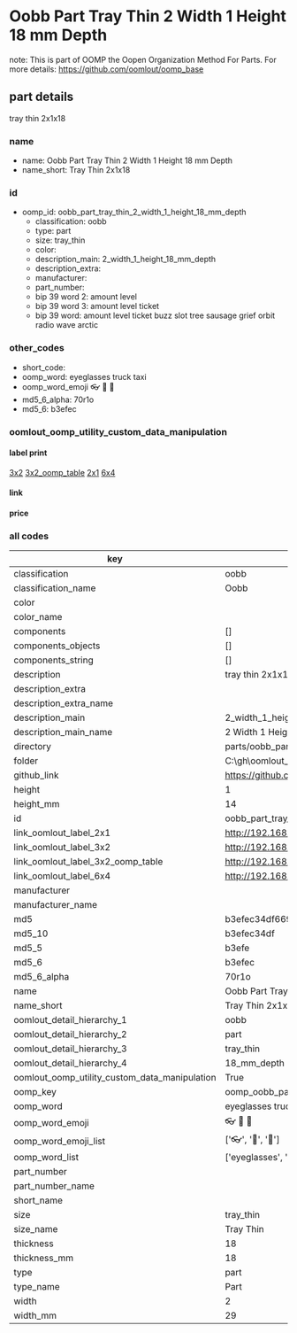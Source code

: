 # Oobb Part Tray Thin 2 Width 1 Height 18 mm Depth  

note: This is part of OOMP the Oopen Organization Method For Parts. For more details: https://github.com/oomlout/oomp_base

##  part details
  



tray thin 2x1x18



### name
* name: Oobb Part Tray Thin 2 Width 1 Height 18 mm Depth
* name_short: Tray Thin 2x1x18 
### id
* oomp_id: oobb_part_tray_thin_2_width_1_height_18_mm_depth
  * classification: oobb
  * type: part
  * size: tray_thin
  * color: 
  * description_main: 2_width_1_height_18_mm_depth
  * description_extra: 
  * manufacturer: 
  * part_number: 
  * bip 39 word 2: amount level
  * bip 39 word 3: amount level ticket
  * bip 39 word: amount level ticket buzz slot tree sausage grief orbit radio wave arctic

### other_codes
* short_code: 
* oomp_word: eyeglasses truck taxi
* oomp_word_emoji :eyeglasses: :truck: :taxi:
* md5_6_alpha: 70r1o
* md5_6: b3efec






### oomlout_oomp_utility_custom_data_manipulation
#### label print
[3x2](http://192.168.1.245:1112/?label=oomp%2070r1o)
[3x2_oomp_table](http://192.168.1.108:1112/?label=oomp%2070r1o)
[2x1](http://192.168.1.242:1112/?label=oomp%2070r1o)
[6x4](http://192.168.1.55:1112/?label=oomp%2070r1o)    

#### link

                              

#### price







### all codes 
| key | value |  
| --- | --- |  
| classification | oobb |  
| classification_name | Oobb |  
| color |  |  
| color_name |  |  
| components | [] |  
| components_objects | [] |  
| components_string | [] |  
| description | tray thin 2x1x18 |  
| description_extra |  |  
| description_extra_name |  |  
| description_main | 2_width_1_height_18_mm_depth |  
| description_main_name | 2 Width 1 Height 18 mm Depth |  
| directory | parts/oobb_part_tray_thin_2_width_1_height_18_mm_depth |  
| folder | C:\gh\oomlout_oobb_version_4_generated_parts\things\oobb_part_tray_thin_2_width_1_height_18_mm_depth |  
| github_link | https://github.com/oomlout/oomlout_oomp_part_src/tree/main/parts/oobb_part_tray_thin_2_width_1_height_18_mm_depth |  
| height | 1 |  
| height_mm | 14 |  
| id | oobb_part_tray_thin_2_width_1_height_18_mm_depth |  
| link_oomlout_label_2x1 | http://192.168.1.242:1112/?label=oomp%2070r1o |  
| link_oomlout_label_3x2 | http://192.168.1.245:1112/?label=oomp%2070r1o |  
| link_oomlout_label_3x2_oomp_table | http://192.168.1.108:1112/?label=oomp%2070r1o |  
| link_oomlout_label_6x4 | http://192.168.1.55:1112/?label=oomp%2070r1o |  
| manufacturer |  |  
| manufacturer_name |  |  
| md5 | b3efec34df6697f79fe601f9c3602840 |  
| md5_10 | b3efec34df |  
| md5_5 | b3efe |  
| md5_6 | b3efec |  
| md5_6_alpha | 70r1o |  
| name | Oobb Part Tray Thin 2 Width 1 Height 18 mm Depth |  
| name_short | Tray Thin 2x1x18  |  
| oomlout_detail_hierarchy_1 | oobb |  
| oomlout_detail_hierarchy_2 | part |  
| oomlout_detail_hierarchy_3 | tray_thin |  
| oomlout_detail_hierarchy_4 | 18_mm_depth |  
| oomlout_oomp_utility_custom_data_manipulation | True |  
| oomp_key | oomp_oobb_part_tray_thin_2_width_1_height_18_mm_depth |  
| oomp_word | eyeglasses truck taxi |  
| oomp_word_emoji | :eyeglasses: :truck: :taxi: |  
| oomp_word_emoji_list | [':eyeglasses:', ':truck:', ':taxi:'] |  
| oomp_word_list | ['eyeglasses', 'truck', 'taxi'] |  
| part_number |  |  
| part_number_name |  |  
| short_name |  |  
| size | tray_thin |  
| size_name | Tray Thin |  
| thickness | 18 |  
| thickness_mm | 18 |  
| type | part |  
| type_name | Part |  
| width | 2 |  
| width_mm | 29 |  
